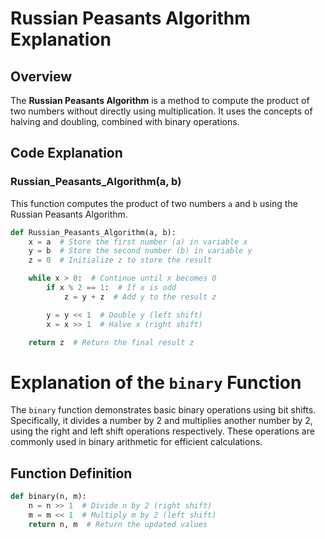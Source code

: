 # Russian Peasants Algorithm Explanation

## Overview

The **Russian Peasants Algorithm** is a method to compute the product of two numbers without directly using multiplication. It uses the concepts of halving and doubling, combined with binary operations.

## Code Explanation

### Russian_Peasants_Algorithm(a, b)

This function computes the product of two numbers `a` and `b` using the Russian Peasants Algorithm.

```python
def Russian_Peasants_Algorithm(a, b):
    x = a  # Store the first number (a) in variable x
    y = b  # Store the second number (b) in variable y
    z = 0  # Initialize z to store the result

    while x > 0:  # Continue until x becomes 0
        if x % 2 == 1:  # If x is odd
            z = y + z  # Add y to the result z

        y = y << 1  # Double y (left shift)
        x = x >> 1  # Halve x (right shift)

    return z  # Return the final result z
```

# Explanation of the `binary` Function

The `binary` function demonstrates basic binary operations using bit shifts. Specifically, it divides a number by 2 and multiplies another number by 2, using the right and left shift operations respectively. These operations are commonly used in binary arithmetic for efficient calculations.

## Function Definition

```python
def binary(n, m):
    n = n >> 1  # Divide n by 2 (right shift)
    m = m << 1  # Multiply m by 2 (left shift)
    return n, m  # Return the updated values
```
